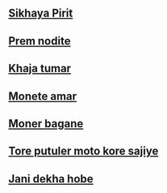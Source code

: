 ## [Sikhaya Pirit](https://www.youtube.com/watch?v=lBYP1nlEbHs)

## [Prem nodite](https://www.youtube.com/watch?v=7vDbMTWIVZQ)

## [Khaja tumar](https://www.youtube.com/watch?v=XaSXMSS3hOQ)

## [Monete amar](https://www.youtube.com/watch?v=6_6i7ivwEyk)

## [Moner bagane](https://www.youtube.com/watch?v=Ddb4elTtMvQ)

## [Tore putuler moto kore sajiye](https://www.youtube.com/watch?v=E9KZpHif29Q)

## [Jani dekha hobe](https://www.youtube.com/watch?v=EFBUgxkLhfg)
